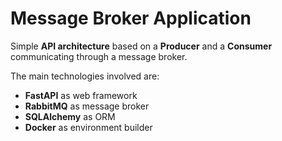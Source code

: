 # Message Broker Application

Simple **API architecture** based on a **Producer** and a **Consumer** communicating through a message broker.

The main technologies involved are:
- **FastAPI** as web framework
- **RabbitMQ** as message broker
- **SQLAlchemy** as ORM
- **Docker** as environment builder
